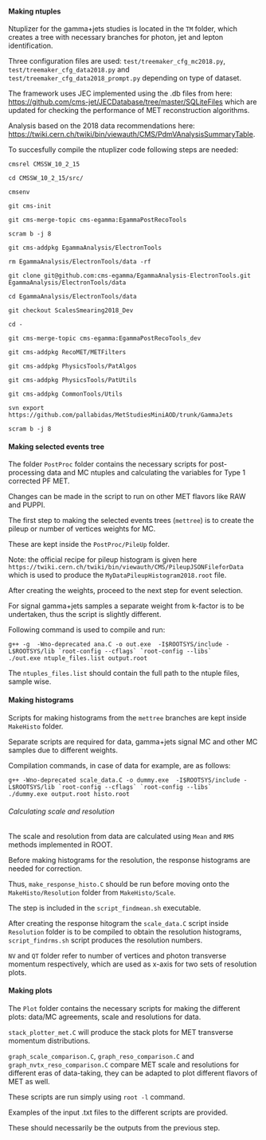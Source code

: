 #### Making ntuples
Ntuplizer for the gamma+jets studies is located in the `TM` folder, which creates a tree with necessary branches for photon, jet and lepton identification.

Three configuration files are used: `test/treemaker_cfg_mc2018.py`, `test/treemaker_cfg_data2018.py` and `test/treemaker_cfg_data2018_prompt.py` depending on type of dataset.

The framework uses JEC implemented using the .db files from here: https://github.com/cms-jet/JECDatabase/tree/master/SQLiteFiles which are updated for checking the performance of MET reconstruction algorithms.

Analysis based on the 2018 data recommendations here: https://twiki.cern.ch/twiki/bin/viewauth/CMS/PdmVAnalysisSummaryTable.


To succesfully compile the ntuplizer code following steps are needed:
```
cmsrel CMSSW_10_2_15

cd CMSSW_10_2_15/src/

cmsenv

git cms-init

git cms-merge-topic cms-egamma:EgammaPostRecoTools

scram b -j 8

git cms-addpkg EgammaAnalysis/ElectronTools

rm EgammaAnalysis/ElectronTools/data -rf

git clone git@github.com:cms-egamma/EgammaAnalysis-ElectronTools.git EgammaAnalysis/ElectronTools/data

cd EgammaAnalysis/ElectronTools/data

git checkout ScalesSmearing2018_Dev

cd -

git cms-merge-topic cms-egamma:EgammaPostRecoTools_dev

git cms-addpkg RecoMET/METFilters

git cms-addpkg PhysicsTools/PatAlgos

git cms-addpkg PhysicsTools/PatUtils

git cms-addpkg CommonTools/Utils

svn export https://github.com/pallabidas/MetStudiesMiniAOD/trunk/GammaJets

scram b -j 8
```

#### Making selected events tree

The folder `PostProc` folder contains the necessary scripts for post-processing data and MC ntuples and calculating the variables for Type 1 corrected PF MET.

Changes can be made in the script to run on other MET flavors like RAW and PUPPI.

The first step to making the selected events trees (`mettree`) is to create the pileup or number of vertices weights for MC.

These are kept inside the `PostProc/PileUp` folder.

Note: the official recipe for pileup histogram is given here `https://twiki.cern.ch/twiki/bin/viewauth/CMS/PileupJSONFileforData` which is used to produce the `MyDataPileupHistogram2018.root` file.

After creating the weights, proceed to the next step for event selection.

For signal gamma+jets samples a separate weight from k-factor is to be undertaken, thus the script is slightly different.

Following command is used to compile and run:

```
g++ -g  -Wno-deprecated ana.C -o out.exe  -I$ROOTSYS/include -L$ROOTSYS/lib `root-config --cflags` `root-config --libs`
./out.exe ntuple_files.list output.root 
```
The `ntuples_files.list` should contain the full path to the ntuple files, sample wise.

#### Making histograms

Scripts for making histograms from the `mettree` branches are kept inside `MakeHisto` folder.

Separate scripts are required for data, gamma+jets signal MC and other MC samples due to different weights.

Compilation commands, in case of data for example, are as follows:

```
g++ -Wno-deprecated scale_data.C -o dummy.exe  -I$ROOTSYS/include -L$ROOTSYS/lib `root-config --cflags` `root-config --libs`
./dummy.exe output.root histo.root
```

###### Calculating scale and resolution

The scale and resolution from data are calculated using `Mean` and `RMS` methods implemented in ROOT.

Before making histograms for the resolution, the response histograms are needed for correction.

Thus, `make_response_histo.C` should be run before moving onto the `MakeHisto/Resolution` folder from `MakeHisto/Scale`.

The step is included in the `script_findmean.sh` executable.

After creating the response hitogram the `scale_data.C` script inside `Resolution` folder is to be compiled to obtain the resolution histograms, `script_findrms.sh` script produces the resolution numbers.

`NV` and `QT` folder refer to number of vertices and photon transverse momentum respectively, which are used as x-axis for two sets of resolution plots.

#### Making plots

The `Plot` folder contains the necessary scripts for making the different plots: data/MC agreements, scale and resolutions for data.

`stack_plotter_met.C` will produce the stack plots for MET transverse momentum distributions.

`graph_scale_comparison.C`, `graph_reso_comparison.C` and `graph_nvtx_reso_comparison.C` compare MET scale and resolutions for different eras of data-taking, they can be adapted to plot different flavors of MET as well.

These scripts are run simply using `root -l` command.

Examples of the input .txt files to the different scripts are provided.

These should necessarily be the outputs from the previous step.
